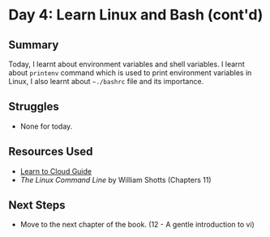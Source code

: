 # Day 4: Learn Linux and Bash (cont'd)

## Summary
Today, I learnt about environment variables and shell variables. I learnt about `printenv` command which is used to print environment variables in Linux, I also learnt about `~./bashrc` file and its importance.

## Struggles
- None for today.

## Resources Used
- [Learn to Cloud Guide](https://learntocloud.guide/)
- *The Linux Command Line* by William Shotts (Chapters 11)

## Next Steps
- Move to the next chapter of the book. (12 - A gentle introduction to vi)
